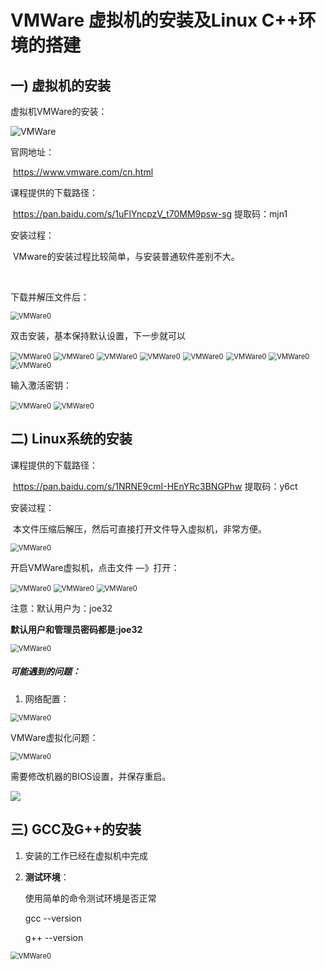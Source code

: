 # VMWare 虚拟机的安装及Linux C++环境的搭建

## 一)  虚拟机的安装

虚拟机VMWare的安装：

![VMWare](VMWare.png)

官网地址：

​	 https://www.vmware.com/cn.html

课程提供的下载路径：

​      https://pan.baidu.com/s/1uFlYncpzV_t70MM9psw-sg    提取码：mjn1

安装过程：

​	  VMware的安装过程比较简单，与安装普通软件差别不大。

​	  

下载并解压文件后：

<img src="VMWare0.png" alt="VMWare0" style="zoom:80%;" />

双击安装，基本保持默认设置，下一步就可以

<img src="VMWare1.png" alt="VMWare0" style="zoom:80%;" />



<img src="VMWare2.png" alt="VMWare0" style="zoom:80%;" />

<img src="VMWare3.png" alt="VMWare0" style="zoom:80%;" />



<img src="VMWare4.png" alt="VMWare0" style="zoom:80%;" />



<img src="VMWare5.png" alt="VMWare0" style="zoom:80%;" />

<img src="VMWare6.png" alt="VMWare0" style="zoom:80%;" />



<img src="VMWare7.png" alt="VMWare0" style="zoom:80%;" />

<img src="VMWare8.png" alt="VMWare0" style="zoom:80%;" />



输入激活密钥：

<img src="VMWare9.png" alt="VMWare0" style="zoom:80%;" />





<img src="VMWare10.png" alt="VMWare0" style="zoom:80%;" />



## 二)   Linux系统的安装

课程提供的下载路径：

​      https://pan.baidu.com/s/1NRNE9cmI-HEnYRc3BNGPhw    提取码：y6ct

安装过程：

​	 本文件压缩后解压，然后可直接打开文件导入虚拟机，非常方便。

<img src="Linux0.png" alt="VMWare0" style="zoom:80%;" />

开启VMWare虚拟机，点击文件 —》打开：

<img src="Linux2.png" alt="VMWare0" style="zoom:80%;" />

<img src="Linux3.png" alt="VMWare0" style="zoom:80%;" />

<img src="Linux登录1.png" alt="VMWare0" style="zoom:80%;" />

注意：默认用户为：joe32

**默认用户和管理员密码都是:joe32**



<img src="Linux4.png" alt="VMWare0" style="zoom:80%;" />



##### 可能遇到的问题：

1. 网络配置：

<img src="Linux7.png" alt="VMWare0" style="zoom:80%;" />



VMWare虚拟化问题：

<img src="Linux8.png" alt="VMWare0" style="zoom:80%;" />



需要修改机器的BIOS设置，并保存重启。

<img src="Linux9.png"/>



## 三)   GCC及G++的安装

1. 安装的工作已经在虚拟机中完成

2. **测试环境**： 

   使用简单的命令测试环境是否正常

   gcc --version

   g++ --version

<img src="Linux6.png" alt="VMWare0" style="zoom:80%;" />